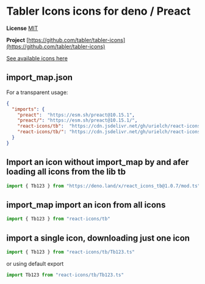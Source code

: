 # Tabler Icons icons for deno / Preact

**License** [MIT](https://opensource.org/licenses/MIT)

**Project** [https://github.com/tabler/tabler-icons](https://github.com/tabler/tabler-icons)

[See available icons here](https://react-icons.github.io/react-icons/icons?name=tb)

## import_map.json

For a transparent usage:

```json
{
  "imports": {
    "preact":  "https://esm.sh/preact@10.15.1",
    "preact/": "https://esm.sh/preact@10.15.1/",
    "react-icons/tb":  "https://cdn.jsdelivr.net/gh/urielch/react-icons-tb@1.0.7/mod.ts",
    "react-icons/tb/": "https://cdn.jsdelivr.net/gh/urielch/react-icons-tb@1.0.7/ico/",
  }
}
```

## Import an icon without import_map by and afer loading all icons from the lib tb

```ts
import { Tb123 } from "https://deno.land/x/react_icons_tb@1.0.7/mod.ts"
```

## import_map import an icon from all icons

```ts
import { Tb123 } from "react-icons/tb"
```

## import a single icon, downloading just one icon

```ts
import { Tb123 } from "react-icons/tb/Tb123.ts"
```

or using default export

```ts
import Tb123 from "react-icons/tb/Tb123.ts"
```

